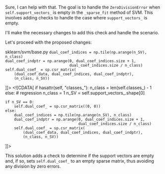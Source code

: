 Sure, I can help with that. The goal is to handle the `ZeroDivisionError` when `self.support_vectors_` is empty in the `_sparse_fit` method of SVM. This involves adding checks to handle the case where `support_vectors_` is empty.

I'll make the necessary changes to add this check and handle the scenario.

Let's proceed with the proposed changes:

<change>
<file change-number-for-this-file="1">sklearn/svm/base.py</file>
<original line-count="14" no-ellipsis="true"><![CDATA[
    if hasattr(self, "classes_"):
        n_class = len(self.classes_) - 1
    else:  # regression
        n_class = 1
    n_SV = self.support_vectors_.shape[0]

    dual_coef_indices = np.tile(np.arange(n_SV), n_class)
    dual_coef_indptr = np.arange(0, dual_coef_indices.size + 1,
                                 dual_coef_indices.size / n_class)
    self.dual_coef_ = sp.csr_matrix(
        (dual_coef_data, dual_coef_indices, dual_coef_indptr),
        (n_class, n_SV))
]]></original>
<modified no-ellipsis="true"><![CDATA[
    if hasattr(self, "classes_"):
        n_class = len(self.classes_) - 1
    else:  # regression
        n_class = 1
    n_SV = self.support_vectors_.shape[0]

    if n_SV == 0:
        self.dual_coef_ = sp.csr_matrix((0, 0))
    else:
        dual_coef_indices = np.tile(np.arange(n_SV), n_class)
        dual_coef_indptr = np.arange(0, dual_coef_indices.size + 1,
                                     dual_coef_indices.size / n_class)
        self.dual_coef_ = sp.csr_matrix(
            (dual_coef_data, dual_coef_indices, dual_coef_indptr),
            (n_class, n_SV))
]]></modified>
</change>

This solution adds a check to determine if the support vectors are empty and, if so, sets `self.dual_coef_` to an empty sparse matrix, thus avoiding any division by zero errors.